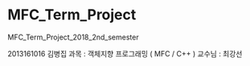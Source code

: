 # MFC_Term_Project
MFC_Term_Project_2018_2nd_semester

2013161016 김병집
과목 : 객체지향 프로그래밍 ( MFC / C++ )
교수님 : 최강선
